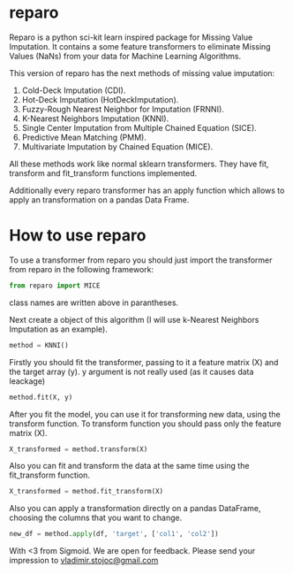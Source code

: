 # reparo

Reparo is a python sci-kit learn inspired package for Missing Value Imputation. It contains a some feature transformers to eliminate Missing Values (NaNs) from your data for Machine Learning Algorithms.

This version of reparo has the next methods of missing value imputation:
1) Cold-Deck Imputation (CDI).
2) Hot-Deck Imputation (HotDeckImputation).
3) Fuzzy-Rough Nearest Neighbor for Imputation (FRNNI).
4) K-Nearest Neighbors Imputation (KNNI).
5) Single Center Imputation from Multiple Chained Equation (SICE).
6) Predictive Mean Matching (PMM).
7) Multivariate Imputation by Chained Equation (MICE).

All these methods work like normal sklearn transformers. They have fit, transform and fit_transform functions implemented.

Additionally every reparo transformer has an apply function which allows to apply an transformation on a pandas Data Frame.

# How to use reparo
To use a transformer from reparo you should just import the transformer from reparo in the following framework:

```python
from reparo import MICE
```

class names are written above in parantheses.

Next create a object of this algorithm (I will use k-Nearest Neighbors Imputation as an example).

```python
method = KNNI()
```

Firstly you should fit the transformer, passing to it a feature matrix (X) and the target array (y). y argument is not really used (as it causes data leackage)

```python
method.fit(X, y)
```

After you fit the model, you can use it for transforming new data, using the transform function. To transform function you should pass only the feature matrix (X).

```python
X_transformed = method.transform(X)
```

Also you can fit and transform the data at the same time using the fit_transform function.

```python
X_transformed = method.fit_transform(X)
```

Also you can apply a transformation directly on a pandas DataFrame, choosing the columns that you want to change.

```python
new_df = method.apply(df, 'target', ['col1', 'col2'])
```

With <3 from Sigmoid.
We are open for feedback. Please send your impression to vladimir.stojoc@gmail.com
